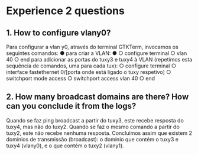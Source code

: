 # Experience 2 questions

## 1. How to configure vlany0?
Para configurar a vlan y0, através do terminal GTKTerm, invocamos os seguintes
comandos:
● para criar a VLAN:
● ○ configure terminal
○ vlan 40
○ end
para adicionar as portas do tuxy3 e tuxy4 à VLAN (repetimos esta sequência de
comandos, uma para cada tux):
○ configure terminal
○ interface fastethernet 0/[porta onde está ligado o tuxy respetivo]
○ switchport mode access
○ switchport access vlan 40
○ end

## 2. How many broadcast domains are there? How can you conclude it from the logs?
Quando se faz ping broadcast a partir do tuxy3, este recebe resposta do tuxy4, mas não
do tuxy2. Quando se faz o mesmo comando a partir do tuxy2, este não recebe nenhuma
resposta.
Concluímos assim que existem 2 domínios de transmissão (broadcast): o domínio que
contém o tuxy3 e tuxy4 (vlany0), e o que contém o tuxy2 (vlany1).